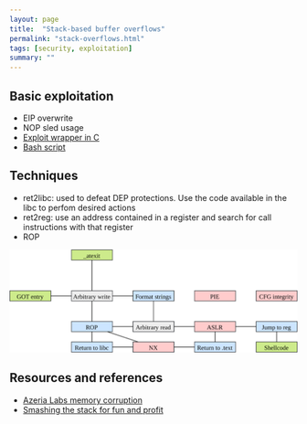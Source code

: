 ```yaml
---
layout: page
title:  "Stack-based buffer overflows"
permalink: "stack-overflows.html"
tags: [security, exploitation]
summary: ""
---
```


## Basic exploitation
* EIP overwrite
* NOP sled usage
* [Exploit wrapper in C](https://github.com/greglan/sec-tools/blob/master/shellcode_wrapper.c)
* [Bash script](https://github.com/greglan/sec-tools/blob/master/try_exploit.sh)

## Techniques
* ret2libc: used to defeat DEP protections. Use the code available in the libc to perfom desired actions
* ret2reg: use an address contained in a register and search for call instructions with that register
* ROP

![techniques](/assets/binary-exploitation-techniques.svg)


## Resources and references
* [Azeria Labs memory corruption](https://azeria-labs.com/process-memory-and-memory-corruption/)
* [Smashing the stack for fun and profit](http://phrack.org/issues/49/14.html)
